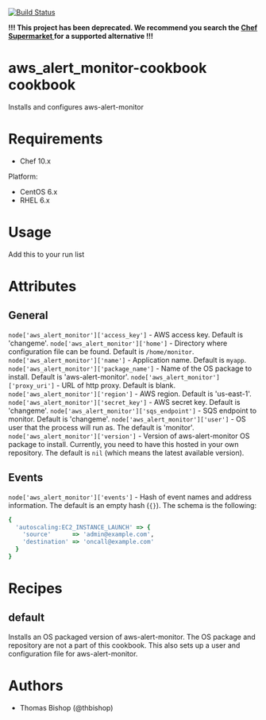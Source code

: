 [![Build Status](https://secure.travis-ci.org/intuit/aws_alert_monitor-cookbook.png)](http://travis-ci.org/intuit/aws_alert_monitor-cookbook)

**!!! This project has been deprecated.  We recommend you search the [Chef Supermarket ](https://supermarket.chef.io/) for a supported alternative !!!**

# aws_alert_monitor-cookbook cookbook
Installs and configures aws-alert-monitor

# Requirements
* Chef 10.x

Platform:
* CentOS 6.x
* RHEL 6.x

# Usage
Add this to your run list

# Attributes
## General
`node['aws_alert_monitor']['access_key']`   - AWS access key. Default is 'changeme'.
`node['aws_alert_monitor']['home']`         - Directory where configuration file can be found. Default is `/home/monitor`.
`node['aws_alert_monitor']['name']`         - Application name. Default is `myapp`.
`node['aws_alert_monitor']['package_name']` - Name of the OS package to install. Default is 'aws-alert-monitor'.
`node['aws_alert_monitor']['proxy_uri']`    - URL of http proxy. Default is blank.
`node['aws_alert_monitor']['region']`       - AWS region. Default is 'us-east-1'.
`node['aws_alert_monitor']['secret_key']`   - AWS secret key. Default is 'changeme'.
`node['aws_alert_monitor']['sqs_endpoint']` - SQS endpoint to monitor. Default is 'changeme'.
`node['aws_alert_monitor']['user']`         - OS user that the process will run as. The default is 'monitor'.
`node['aws_alert_monitor']['version']`      - Version of aws-alert-monitor OS package to install. Currently, you need to have this hosted in your own repository. The default is `nil` (which means the latest available version).

## Events
`node['aws_alert_monitor']['events']` - Hash of event names and address information. The default is an empty hash (`{}`). The schema is the following:
```ruby
{
  'autoscaling:EC2_INSTANCE_LAUNCH' => {
    'source'      => 'admin@example.com',
    'destination' => 'oncall@example.com'
  }
}
```

# Recipes
## default
Installs an OS packaged version of aws-alert-monitor. The OS package and repository are not a part of this cookbook. This also sets up a user and configuration file for aws-alert-monitor.

# Authors

* Thomas Bishop (@thbishop)
